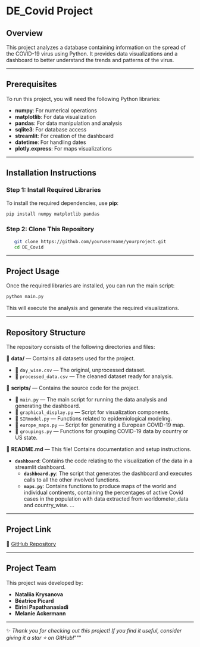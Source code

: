 # DE_Covid Project

## Overview
This project analyzes a database containing information on the spread of the COVID-19 virus using Python. It provides data visualizations and a dashboard to better understand the trends and patterns of the virus.

---

## Prerequisites
To run this project, you will need the following Python libraries:

- **numpy**: For numerical operations
- **matplotlib**: For data visualization
- **pandas**: For data manipulation and analysis
- **sqlite3**: For database access
- **streamlit**: For creation of the dashboard 
- **datetime**: For handling dates
- **plotly.express**: For maps visualizations 

---

## Installation Instructions
### Step 1: Install Required Libraries
To install the required dependencies, use **pip**:
```bash
pip install numpy matplotlib pandas
```

### Step 2: Clone This Repository
```bash
   git clone https://github.com/yourusername/yourproject.git
   cd DE_Covid
```

---

## Project Usage
Once the required libraries are installed, you can run the main script:
```bash
python main.py
```
This will execute the analysis and generate the required visualizations.

---

## Repository Structure
The repository consists of the following directories and files:


📂 **data/** — Contains all datasets used for the project.
   - 📄 `day_wise.csv` — The original, unprocessed dataset.
   - 📄 `processed_data.csv` — The cleaned dataset ready for analysis.

📂 **scripts/** — Contains the source code for the project.
   - 📄 `main.py` — The main script for running the data analysis and generating the dashboard.
   - 📄 `graphical_display.py` — Script for visualization components.
   - 📄 `SIRmodel.py` — Functions related to epidemiological modeling.
   - 📄 `europe_maps.py` — Script for generating a European COVID-19 map.
   - 📄 `groupings.py` — Functions for grouping COVID-19 data by country or US state.

📄 **README.md** — This file! Contains documentation and setup instructions.

- **`dashboard`**: Contains the code relating to the visualization of the data in a streamlit dashboard.
   - **`dashboard.py`**: The script that generates the dashboard and executes calls to all the other involved functions.
   - **`maps.py`**: Contains functions to produce maps of the world and individual continents, containing the percentages of active Covid cases in the population with data extracted from worldometer_data and country_wise.
...
---

## Project Link
🔗 [GitHub Repository](https://github.com/beatricepicard/DE_covid)

---

## Project Team
This project was developed by:
- **Nataliia Krysanova**
- **Béatrice Picard**
- **Eirini Papathanasiadi**
- **Melanie Ackermann**

---

✨ *Thank you for checking out this project! If you find it useful, consider giving it a star ⭐ on GitHub!*"""